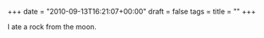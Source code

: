 +++
date = "2010-09-13T16:21:07+00:00"
draft = false
tags = 
title = ""
+++
<p>I ate a rock from the moon.</p> 